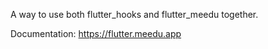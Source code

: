A way to use both flutter_hooks and flutter_meedu together.

Documentation: https://flutter.meedu.app